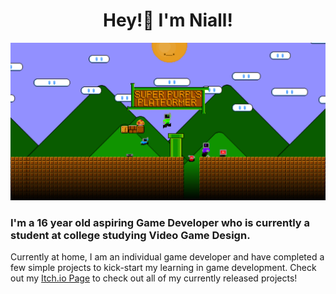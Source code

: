 <div id="header" align="center">
  <h1>Hey!👋 I'm Niall!</h1>
</div>
<img src="https://raw.githubusercontent.com/njayv/njayv/refs/heads/main/images/Github%20Banner.png">
<h3>I'm a 16 year old aspiring Game Developer who is currently a student at college studying Video Game Design.</h3>
Currently at home, I am an individual game developer and have completed a few simple projects to kick-start my learning in game development.
Check out my <a href='https://notniall.itch.io'>Itch.io Page</a> to check out all of my currently released projects!

<!--<h3>shortcat.pro Discord Bot</h3>
For the first time ever, I have taken the challenge to create a Discord bot using python,
